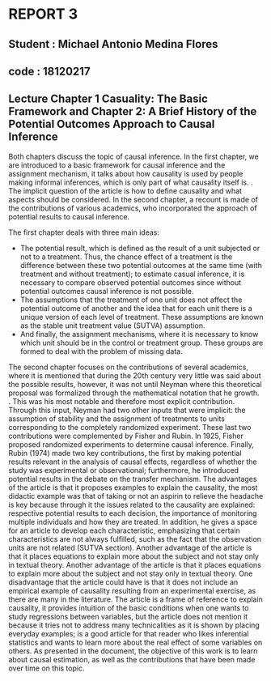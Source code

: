 # REPORT 3
## Student : Michael Antonio Medina Flores
## code : 18120217

## Lecture Chapter 1 Casuality: The Basic Framework and Chapter 2: A Brief History of the Potential Outcomes Approach to Causal Inference

Both chapters discuss the topic of causal inference. In the first chapter, we are introduced to a basic framework for causal inference and the assignment mechanism, it talks about how causality is used by people making informal inferences, which is only part of what causality itself is. . The implicit question of the article is how to define causality and what aspects should be considered. In the second chapter, a recount is made of the contributions of various academics, who incorporated the approach of potential results to causal inference.

The first chapter deals with three main ideas:
- The potential result, which is defined as the result of a unit subjected or not to a treatment. Thus, the chance effect of a treatment is the difference between these two potential outcomes at the same time (with treatment and without treatment); to estimate casual inference, it is necessary to compare observed potential outcomes since without potential outcomes causal inference is not possible.
- The assumptions that the treatment of one unit does not affect the potential outcome of another and the idea that for each unit there is a unique version of each level of treatment. These assumptions are known as the stable unit treatment value (SUTVA) assumption.
- And finally, the assignment mechanisms, where it is necessary to know which unit should be in the control or treatment group. These groups are formed to deal with the problem of missing data.

The second chapter focuses on the contributions of several academics, where it is mentioned that during the 20th century very little was said about the possible results, however, it was not until Neyman where this theoretical proposal was formalized through the mathematical notation that he growth. . This was his most notable and therefore most explicit contribution. Through this input, Neyman had two other inputs that were implicit: the assumption of stability and the assignment of treatments to units corresponding to the completely randomized experiment. These last two contributions were complemented by Fisher and Rubin. In 1925, Fisher proposed randomized experiments to determine causal inference. Finally, Rubin (1974) made two key contributions, the first by making potential results relevant in the analysis of causal effects, regardless of whether the study was experimental or observational; furthermore, he introduced potential results in the debate on the transfer mechanism.
The advantages of the article is that it proposes examples to explain the causality, the most didactic example was that of taking or not an aspirin to relieve the headache is key because through it the issues related to the causality are explained: respective potential results to each decision, the importance of monitoring multiple individuals and how they are treated. In addition, he gives a space for an article to develop each characteristic, emphasizing that certain characteristics are not always fulfilled, such as the fact that the observation units are not related (SUTVA section). Another advantage of the article is that it places equations to explain more about the subject and not stay only in textual theory. Another advantage of the article is that it places equations to explain more about the subject and not stay only in textual theory. One disadvantage that the article could have is that it does not include an empirical example of causality resulting from an experimental exercise, as there are many in the literature. The article is a frame of reference to explain causality, it provides intuition of the basic conditions when one wants to study regressions between variables, but the article does not mention it because it tries not to address many technicalities as it is shown by placing everyday examples; is a good article for that reader who likes inferential statistics and wants to learn more about the real effect of some variables on others.
As presented in the document, the objective of this work is to learn about causal estimation, as well as the contributions that have been made over time on this topic.